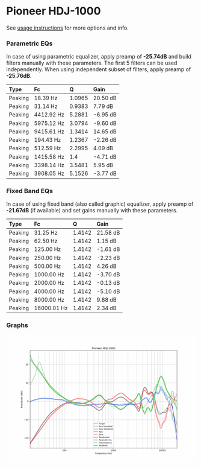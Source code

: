 # Pioneer HDJ-1000
See [usage instructions](https://github.com/jaakkopasanen/AutoEq#usage) for more options and info.

### Parametric EQs
In case of using parametric equalizer, apply preamp of **-25.74dB** and build filters manually
with these parameters. The first 5 filters can be used independently.
When using independent subset of filters, apply preamp of **-25.76dB**.

| Type    | Fc         |      Q | Gain     |
|:--------|:-----------|:-------|:---------|
| Peaking | 18.39 Hz   | 1.0965 | 20.50 dB |
| Peaking | 31.14 Hz   | 0.9383 | 7.79 dB  |
| Peaking | 4412.92 Hz | 5.2881 | -6.95 dB |
| Peaking | 5975.12 Hz | 3.0794 | -9.60 dB |
| Peaking | 9415.61 Hz | 1.3414 | 14.65 dB |
| Peaking | 194.43 Hz  | 1.2367 | -2.26 dB |
| Peaking | 512.59 Hz  | 2.2995 | 4.09 dB  |
| Peaking | 1415.58 Hz | 1.4    | -4.71 dB |
| Peaking | 3398.14 Hz | 3.5481 | 5.95 dB  |
| Peaking | 3908.05 Hz | 5.1526 | -3.77 dB |

### Fixed Band EQs
In case of using fixed band (also called graphic) equalizer, apply preamp of **-21.67dB**
(if available) and set gains manually with these parameters.

| Type    | Fc          |      Q | Gain     |
|:--------|:------------|:-------|:---------|
| Peaking | 31.25 Hz    | 1.4142 | 21.58 dB |
| Peaking | 62.50 Hz    | 1.4142 | 1.15 dB  |
| Peaking | 125.00 Hz   | 1.4142 | -1.61 dB |
| Peaking | 250.00 Hz   | 1.4142 | -2.23 dB |
| Peaking | 500.00 Hz   | 1.4142 | 4.26 dB  |
| Peaking | 1000.00 Hz  | 1.4142 | -3.70 dB |
| Peaking | 2000.00 Hz  | 1.4142 | -0.13 dB |
| Peaking | 4000.00 Hz  | 1.4142 | -5.10 dB |
| Peaking | 8000.00 Hz  | 1.4142 | 9.88 dB  |
| Peaking | 16000.01 Hz | 1.4142 | 2.34 dB  |

### Graphs
![](./Pioneer%20HDJ-1000.png)